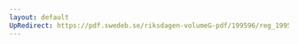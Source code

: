 ```yaml
---
layout: default
UpRedirect: https://pdf.swedeb.se/riksdagen-volumeG-pdf/199596/reg_199596/reg_199596_0190.pdf
---
```

